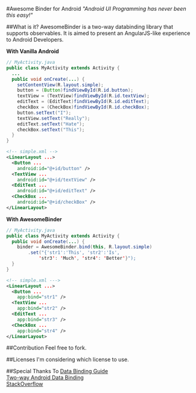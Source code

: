 #Awesome Binder for Android
*"Android UI Programming has never been this easy!"*

##What is it?
AwesomeBinder is a two-way databinding library that supports observables. It is aimed to present an AngularJS-like experience to Android Developers.  

**With Vanilla Android**  
```Java
// MyActivity.java
public class MyActivity extends Activity {
  ...
  public void onCreate(...) {
    setContentView(R.layout.simple);
    button = (Button)findViewById(R.id.button);
    textView = (TextView)findViewById(R.id.textView);
    editText = (EditText)findViewById(R.id.editText);
    checkBox = (CheckBox)findViewById(R.id.checkBox);
    button.setText("I");
    textView.setText("Really");
    editText.setText("Hate");
    checkBox.setText("This");
  }
}
```

```xml
<!-- simple.xml -->
<LinearLayout ...>
  <Button ...
    android:id="@+id/button" />
  <TextView ...
    android:id="@+id/textView" />
  <EditText ...
    android:id="@+id/editText" />
  <CheckBox ...
    android:id="@+id/checkBox" />
</LinearLayout>
```

**With AwesomeBinder**  
```Java
// MyActivity.java
public class MyActivity extends Activity {
  public void onCreate(...) {
    binder = AwesomeBinder.bind(this, R.layout.simple)
        .set("{'str1':'This', 'str2':'Is',
            'str3': 'Much', 'str4': 'Better'}");
  }
}
```

```xml
<!-- simple.xml --->
<LinearLayout ...>
  <Button ...
    app:bind="str1" />
  <TextView ...
    app:bind="str2" />
  <EditText ...
    app:bind="str3" />
  <CheckBox ...
    app:bind="str4" />
</LinearLayout>
```

##Contribution
Feel free to fork. 

##Licenses
I'm considering which license to use.

##Special Thanks To
[Data Binding Guide](http://developer.android.com/intl/ko/tools/data-binding/guide.html)  
[Two-way Android Data Binding](https://medium.com/@fabioCollini/android-data-binding-f9f9d3afc761#.8w9rk69sf)  
[StackOverflow](http://stackoverflow.com/questions/4685563/how-to-pass-a-function-as-a-parameter-in-java)  
